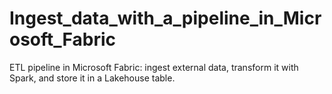 # Ingest_data_with_a_pipeline_in_Microsoft_Fabric
ETL pipeline in Microsoft Fabric: ingest external data, transform it with Spark, and store it in a Lakehouse table.

